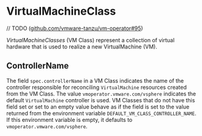 # VirtualMachineClass

// TODO ([github.com/vmware-tanzu/vm-operator#95](https://github.com/vmware-tanzu/vm-operator/issues/95))

_VirtualMachineClasses_ (VM Class) represent a collection of virtual hardware that is used to realize a new VirtualMachine (VM).

## ControllerName

The field `spec.controllerName` in a VM Class indicates the name of the controller responsible for reconciling `VirtualMachine` resources created from the VM Class. The value `vmoperator.vmware.com/vsphere` indicates the default `VirtualMachine` controller is used. VM Classes that do not have this field set or set to an empty value behave as if the field is set to the value returned from the environment variable `DEFAULT_VM_CLASS_CONTROLLER_NAME`. If this environment variable is empty, it defaults to `vmoperator.vmware.com/vsphere`.
